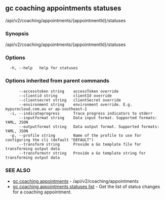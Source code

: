 ## gc coaching appointments statuses

/api/v2/coaching/appointments/{appointmentId}/statuses

### Synopsis

/api/v2/coaching/appointments/{appointmentId}/statuses

### Options

```
  -h, --help   help for statuses
```

### Options inherited from parent commands

```
      --accesstoken string    accessToken override
      --clientid string       clientId override
      --clientsecret string   clientSecret override
      --environment string    environment override. E.g. mypurecloud.com.au or ap-southeast-2
  -i, --indicateprogress      Trace progress indicators to stderr
      --inputformat string    Data input format. Supported formats: YAML, JSON
      --outputformat string   Data output format. Supported formats: YAML, JSON
  -p, --profile string        Name of the profile to use for configuring the cli (default "DEFAULT")
      --transform string      Provide a Go template file for transforming output data
      --transformstr string   Provide a Go template string for transforming output data
```

### SEE ALSO

* [gc coaching appointments](gc_coaching_appointments.html)	 - /api/v2/coaching/appointments
* [gc coaching appointments statuses list](gc_coaching_appointments_statuses_list.html)	 - Get the list of status changes for a coaching appointment.


